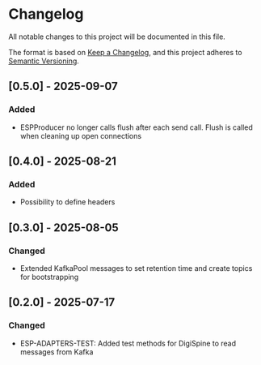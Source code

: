 # Changelog

All notable changes to this project will be documented in this file.


The format is based on [Keep a Changelog](https://keepachangelog.com/en/1.0.0/),
and this project adheres to [Semantic Versioning](https://semver.org/spec/v2.0.0.html).
## \[0.5.0] - 2025-09-07
### Added
- ESPProducer no longer calls flush after each send call. Flush is called when cleaning up open connections 

## \[0.4.0] - 2025-08-21
### Added
- Possibility to define headers 

## \[0.3.0] - 2025-08-05
### Changed
- Extended KafkaPool messages to set retention time and create topics for bootstrapping

## \[0.2.0] - 2025-07-17
### Changed
- ESP-ADAPTERS-TEST: Added test methods for DigiSpine to read messages from Kafka

